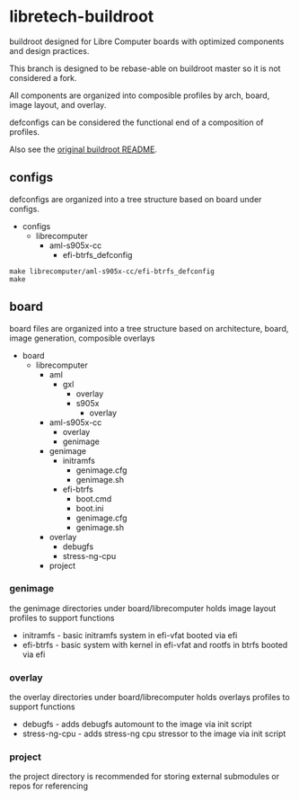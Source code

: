 # libretech-buildroot

buildroot designed for Libre Computer boards with optimized components and design practices.

This branch is designed to be rebase-able on buildroot master so it is not considered a fork.

All components are organized into composible profiles by arch, board, image layout, and overlay.

defconfigs can be considered the functional end of a composition of profiles.

Also see the [original buildroot README](README).

## configs

defconfigs are organized into a tree structure based on board under configs.

* configs
  * librecomputer
    * aml-s905x-cc
      * efi-btrfs_defconfig

```
make librecomputer/aml-s905x-cc/efi-btrfs_defconfig
make
```

## board

board files are organized into a tree structure based on architecture, board, image generation, composible overlays

* board
  * librecomputer
    * aml
      * gxl
        * overlay
        * s905x
          * overlay
    * aml-s905x-cc
      * overlay
      * genimage
    * genimage
      * initramfs
        * genimage.cfg
        * genimage.sh
      * efi-btrfs
        * boot.cmd
        * boot.ini
        * genimage.cfg
        * genimage.sh
    * overlay
      * debugfs
      * stress-ng-cpu
    * project

### genimage

the genimage directories under board/librecomputer holds image layout profiles to support functions

* initramfs - basic initramfs system in efi-vfat booted via efi
* efi-btrfs - basic system with kernel in efi-vfat and rootfs in btrfs booted via efi

### overlay

the overlay directories under board/librecomputer holds overlays profiles to support functions

* debugfs - adds debugfs automount to the image via init script
* stress-ng-cpu - adds stress-ng cpu stressor to the image via init script

### project

the project directory is recommended for storing external submodules or repos for referencing

